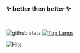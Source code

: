 ### ✨ better then better ✨

<br>

![github stats](https://github-readme-stats.vercel.app/api?username=hyun-sseob&show_icons=true&private=true&theme=flag-india&hide_border=true)
[![Top Langs](https://github-readme-stats.vercel.app/api/top-langs/?username=hyun-sseob&layout=compact)](https://github.com/hyun-sseob)


[![Hits](https://hits.seeyoufarm.com/api/count/incr/badge.svg?url=https%3A%2F%2Fgithub.com%2Fhyun-soep&count_bg=%23FF4500&title_bg=%232A2D2E&icon=java.svg&icon_color=%23FFFFFF&title=hits&edge_flat=false)](https://hits.seeyoufarm.com)
